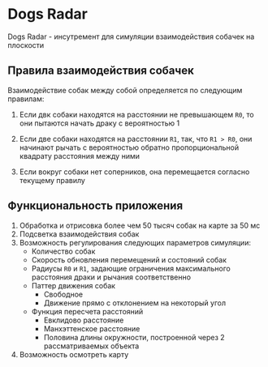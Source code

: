 # Dogs Radar

Dogs Radar - инсутремент для симуляции взаимодействия собачек на плоскости

## Правила взаимодействия собачек 

Взаимодействие собак между собой определяется по следующим правилам:
1. Если двк собаки находятся на расстоянии не превышающем `R0`, то они пытаются начать драку с вероятностью 1

2. Если две собаки находятся на расстоянии `R1`, так, что `R1 > R0`, они начинают рычать с вероятностью обратно пропорциональной квадрату расстояния между ними

3. Если вокруг собаки нет соперников, она перемещается согласно текущему правилу

## Функциональность приложения

1. Обработка и отрисовка более чем 50 тысяч собак на карте за 50 мс
2. Подсветка взаимодействия собак
3. Возможность регулирования следующих параметров симуляции:
    - Количество собак 
    - Скорость обновления перемещений и состояний собак
    - Радиусы `R0` и `R1`, задающие ограничения максимального расстояния драки и рычания соответственно
    - Паттер движения собак
      * Свободное 
      * Движение прямо с отклонением на некоторый угол
    - Функция пересчета расстояний
      * Евклидово расстояние
      * Манхэттенское расстояние
      * Половина длины окружности, построенной через 2 рассматриваемых объекта
4. Возможность осмотреть карту
